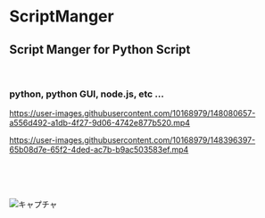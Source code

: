 # ScriptManger

## Script Manger for Python Script

<br>

 ### python, python GUI, node.js, etc ...

https://user-images.githubusercontent.com/10168979/148080657-a556d492-a1db-4f27-9d06-4742e877b520.mp4



https://user-images.githubusercontent.com/10168979/148396397-65b08d7e-65f2-4ded-ac7b-b9ac503583ef.mp4


 
 
 <br><br><br>
 
![キャプチャ](https://user-images.githubusercontent.com/10168979/147849518-911fb53e-256a-4a13-a337-7826c6775e3c.PNG)

